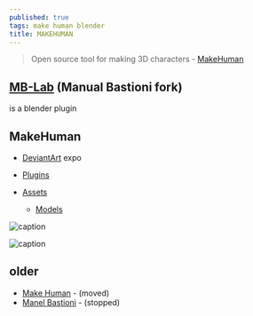```yaml
---
published: true
tags: make human blender
title: MAKEHUMAN
---
```

> Open source tool for making 3D characters - [MakeHuman](http://www.makehumancommunity.org/)

## [MB-Lab](https://mblab.dev/about/) (Manual Bastioni fork)
 is a blender plugin

## MakeHuman
- [DeviantArt](https://www.deviantart.com/makehuman-art-expo/gallery/) expo

- [Plugins](http://www.makehumancommunity.org/content/plugins.html)
- [Assets](http://www.makehumancommunity.org/content/user_contributed_assets.html)
	- [Models](http://www.makehumancommunity.org/models.html)

![caption](https://mblab.dev/wp-content/uploads/2019/12/facial_rig_01_sm.png)

![caption](http://www.makehumancommunity.org/sites/default/files/styles/large/public/field/image/splash.png?itok=TNQ_qqxK)

## older
- [Make Human](http://www.makehuman.org/) - (moved)
- [Manel Bastioni](http://www.manuelbastioni.com/) - (stopped)
